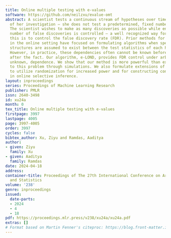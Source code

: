 ```yaml
---
title: Online multiple testing with e-values
software: https://github.com/neilzxu/evalue-omt
abstract: A scientist tests a continuous stream of hypotheses over time in the course
  of her investigation — she does not test a predetermined, fixed number of hypotheses.
  The scientist wishes to make as many discoveries as possible while ensuring the
  number of false discoveries is controlled — a well recognized way for accomplishing
  this is to control the false discovery rate (FDR). Prior methods for FDR control
  in the online setting have focused on formulating algorithms when specific dependency
  structures are assumed to exist between the test statistics of each hypothesis.
  However, in practice, these dependencies often cannot be known beforehand or tested
  after the fact. Our algorithm, e-LOND, provides FDR control under arbitrary, possibly
  unknown, dependence. We show that our method is more powerful than existing approaches
  to this problem through simulations. We also formulate extensions of this algorithm
  to utilize randomization for increased power and for constructing confidence intervals
  in online selective inference.
layout: inproceedings
series: Proceedings of Machine Learning Research
publisher: PMLR
issn: 2640-3498
id: xu24a
month: 0
tex_title: Online multiple testing with e-values
firstpage: 3997
lastpage: 4005
page: 3997-4005
order: 3997
cycles: false
bibtex_author: Xu, Ziyu and Ramdas, Aaditya
author:
- given: Ziyu
  family: Xu
- given: Aaditya
  family: Ramdas
date: 2024-04-18
address:
container-title: Proceedings of The 27th International Conference on Artificial Intelligence
  and Statistics
volume: '238'
genre: inproceedings
issued:
  date-parts:
  - 2024
  - 4
  - 18
pdf: https://proceedings.mlr.press/v238/xu24a/xu24a.pdf
extras: []
# Format based on Martin Fenner's citeproc: https://blog.front-matter.io/posts/citeproc-yaml-for-bibliographies/
---
```

